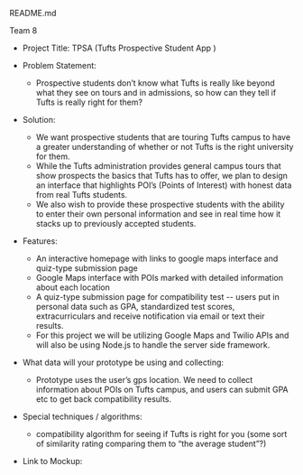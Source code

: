 README.md

Team 8

- Project Title: TPSA (Tufts Prospective Student App )
 
- Problem Statement: 
	* Prospective students don’t know what Tufts is really like beyond what they see on tours and in admissions, so how can they tell if Tufts is really right for them?

- Solution: 
	* We want prospective students that are touring Tufts campus to have a greater understanding of whether or not Tufts is the right university for them. 
	* While the Tufts administration provides general campus tours that show prospects the basics that Tufts has to offer, we plan to design an interface that highlights POI’s (Points of Interest) with honest data from real Tufts students. 
	* We also wish to provide these prospective students with the ability to enter their own personal information and see in real time how it stacks up to previously accepted students.
 
- Features: 
	* An interactive homepage with links to google maps interface and quiz-type submission page
	* Google Maps interface with POIs marked with detailed information about each location
	* A quiz-type submission page for compatibility test -- users put in personal data such as GPA, standardized test scores, extracurriculars and receive notification via  email or text their results.
	* For this project we will be utilizing Google Maps and Twilio APIs and will also be using Node.js to handle the server side framework.

- What data will your prototype be using and collecting: 
	* Prototype uses the user’s gps location. We need to collect information about POIs on Tufts campus, and users can submit GPA etc to get back compatibility results.

- Special techniques / algorithms:
	* compatibility algorithm for seeing if Tufts is right for you (some sort of similarity rating comparing them to “the average student”?)

- Link to Mockup: 
